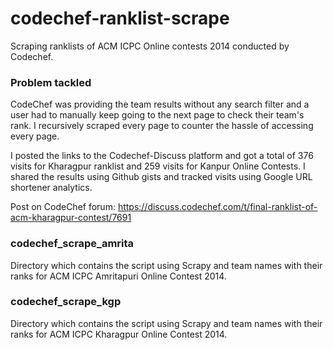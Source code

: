 # codechef-ranklist-scrape

Scraping ranklists of ACM ICPC Online contests 2014 conducted by Codechef.

### Problem tackled

CodeChef was providing the team results without any search filter and a user had to manually keep going to the next page to check their team's rank. I recursively scraped every page to counter the hassle of accessing every page.

I posted the links to the Codechef-Discuss platform and got a total of 376 visits for Kharagpur ranklist and 259 visits for Kanpur Online Contests. I shared the results using Github gists and tracked visits using Google URL shortener analytics.

Post on CodeChef forum: https://discuss.codechef.com/t/final-ranklist-of-acm-kharagpur-contest/7691


### codechef_scrape_amrita

Directory which contains the script using Scrapy and team names with their ranks for ACM ICPC Amritapuri Online Contest 2014.

### codechef_scrape_kgp

Directory which contains the script using Scrapy and team names with their ranks for ACM ICPC Kharagpur Online Contest 2014.
